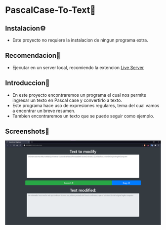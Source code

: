 # PascalCase-To-Text🔧

## Instalacion⚙️

- Este proyecto no requiere la instalacion de ningun programa extra.

## Recomendacion👾

- Ejecutar en un server local, recomiendo la extencion [Live Server](https://marketplace.visualstudio.com/items?itemName=ritwickdey.LiveServer)

## Introduccion🧠

- En este proyecto encontraremos un programa el cual nos permite ingresar un texto en Pascal case y convertirlo a texto.
- Este programa hace uso de expresiones regulares, tema del cual vamos a encontrar un breve resumen.
- Tambien encontraremos un texto que se puede seguir como ejemplo.

## Screenshots📸

![Screenshot](Screenshot.png)